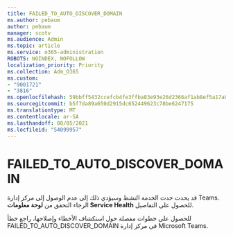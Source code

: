 ```yaml
---
title: FAILED_TO_AUTO_DISCOVER_DOMAIN
ms.author: pebaum
author: pebaum
manager: scotv
ms.audience: Admin
ms.topic: article
ms.service: o365-administration
ROBOTS: NOINDEX, NOFOLLOW
localization_priority: Priority
ms.collection: Adm_O365
ms.custom:
- "9001721"
- "3816"
ms.openlocfilehash: 59bbff5432ccefcb4fe3ffba83e93e26d2366af1ab8ef5a17a8294c1c5c0dfcb
ms.sourcegitcommit: b5f7da89a650d2915dc652449623c78be6247175
ms.translationtype: MT
ms.contentlocale: ar-SA
ms.lasthandoff: 08/05/2021
ms.locfileid: "54099957"
---
```

# <a name="failed_to_auto_discover_domain"></a>FAILED_TO_AUTO_DISCOVER_DOMAIN

قد يحدث حدث الخدمة النشط وسيؤدي ذلك إلى عدم الوصول إلى مركز إدارة Teams. الرجاء التحقق من **لوحة معلومات Service Health** للحصول على التفاصيل.

للحصول على خطوات مفصلة حول استكشاف الأخطاء وإصلاحها، راجع خطأ FAILED_TO_AUTO_DISCOVER_DOMAIN في مركز إدارة Microsoft Teams.

